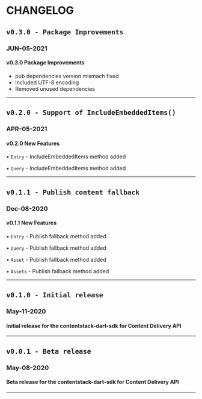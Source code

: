 # CHANGELOG

## `v0.3.0 - Package Improvements`

### __JUN-05-2021__

#### v0.3.0 Package Improvements

- pub dependencies version mismach fixed
- Included UTF-8 encoding
- Removed unused dependencies

_______________________

## `v0.2.0 - Support of IncludeEmbeddedItems()`

### __APR-05-2021__

#### v0.2.0 New Features

• `Entry` - IncludeEmbeddedItems method added

• `Query` - IncludeEmbeddedItems method added

_______________________

## `v0.1.1 - Publish content fallback`

### __Dec-08-2020__

#### v0.1.1 New Features

• `Entry` - Publish fallback method added

• `Query` - Publish fallback method added

• `Asset` - Publish fallback method added

• `Assets` - Publish fallback method added

_______________________

## `v0.1.0 - Initial release`

### __May-11-2020__

#### Initial release for the contentstack-dart-sdk for Content Delivery API

_______________________

## `v0.0.1 - Beta release`

### __May-08-2020__

#### Beta release for the contentstack-dart-sdk for Content Delivery API

_______________________
